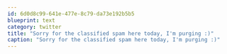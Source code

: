 ```yaml
---
id: 6d0d8c99-641e-477e-8c79-da73e192b5b5
blueprint: text
category: twitter
title: "Sorry for the classified spam here today, I'm purging :)"
caption: "Sorry for the classified spam here today, I'm purging :)"
---
```

